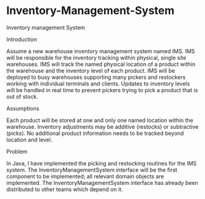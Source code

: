 # Inventory-Management-System

Inventory management System


Introduction

Assume a new warehouse inventory management system named IMS. IMS will be responsible for the inventory tracking within physical, single site warehouses. IMS will track the named physical location of a product within the warehouse and the inventory level of each product. IMS will be deployed to busy warehouses supporting many pickers and restockers working with individual terminals and clients. Updates to inventory levels will be handled in real time to prevent pickers trying to pick a product that is out of stock.



Assumptions

Each product will be stored at one and only one named location within the warehouse. Inventory adjustments may be additive (restocks) or subtractive (picks). No additional product information needs to be tracked beyond location and level.


Problem

In Java, I have implemented the picking and restocking routines for the IMS system. The InventoryManagementSystem interface will be the first component to be implemented; all relevant domain objects are implemented. The InventoryManagementSystem interface has already been distributed to other teams which depend on it.
